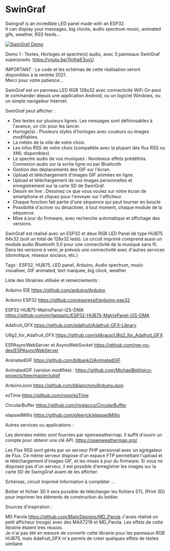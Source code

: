 # SwinGraf
Swingraf is an incredible LED panel made with an ESP32.  
It can display your messages, big clocks, audio spectrum music, animated gifs, weather, RSS feeds... 




[![SwinGraf Demo](images/SwinGraf.gif)](https://youtu.be/1jUjtwE3uyU "SwinGraf Demo")





Demo 1 : Textes, Horloges et spectre(s) audio, avec 3 panneaux SwinGraf superposés.
https://youtu.be/1jUjtwE3uyU




IMPORTANT :
Le code et les schémas de cette réalisation seront disponibles à la rentrée 2021.  
Merci pour votre patience...


SwinGraf est un panneau LED RGB 128x32 avec connectivité WiFi
On peut le commander depuis une application Android, ou un logiciel Windows, ou un simple navigateur Internet.



SwinGraf peut afficher :

- Des textes sur plusieurs lignes. Les messages sont définissables à l'avance, un clic pour les lancer.
- Horloge(s) : Plusieurs styles d'horloges avec couleurs ou images modifiables.
- La météo de la ville de votre choix.
- Les infos RSS de votre choix (compatible avec la plupart des flux RSS ou XML disponibles).
- Le spectre audio de vos musiques : Nombreux effets prédéfinis. Connexion audio sur la sortie ligne ou par Bluetooth
- Gestion des déplacements des GIF sur l'écran.
- Upload et téléchargement d'images GIF animées en ligne.
- Upload et téléchargement de vos images personnelles et enregistrement sur la carte SD de SwinGraf.
- Dessin en live : Dessinez ce que vous voulez sur votre écran de smartphone et cliquez pour l'envoyer sur l'afficheur. 
- Chaque fonction fait partie d'une séquence qui peut tourner en boucle
- Possibilité d'activer ou désactiver, à tout moment, chaque module de la séquence.
- Mise à jour du firmware, avec recherche automatique et affichage des versions.

SwinGraf est réalisé avec un ESP32 et deux RGB LED Panel de type HUB75 64x32 (soit un total de 128x32 leds).
Le circuit imprimé comprend aussi un module audio Bluetooth 5.0 pour une connectivité de la musique sans fil.
Dans les versions à venir, je prévois une connectivité avec d'autres services (domotique, réseaux sociaux, etc.)







Tags : ESP32, HUB75, LED panel, Arduino, Audio spectrum, music visualiser, GIF animated, text marquee, big clock, weather 




Liste des librairies utilisée et remerciements :


Arduino IDE
https://github.com/arduino/Arduino

Arduino ESP32
https://github.com/espressif/arduino-esp32


ESP32-HUB75-MatrixPanel-I2S-DMA
https://github.com/mrfaptastic/ESP32-HUB75-MatrixPanel-I2S-DMA


Adafruit_GFX
https://github.com/adafruit/Adafruit-GFX-Library

U8g2_for_Adafruit_GFX
https://github.com/olikraus/U8g2_for_Adafruit_GFX


ESPAsyncWebServer et AsyncWebSocket
https://github.com/me-no-dev/ESPAsyncWebServer


AnimatedGIF
https://github.com/bitbank2/AnimatedGIF

AnimatedGIF (version modifiée) :
https://github.com/MichaelBell/pico-projects/tree/master/sdgif


ArduinoJson
https://github.com/bblanchon/ArduinoJson

ezTime
https://github.com/ropg/ezTime

CircularBuffer
https://github.com/rlogiacco/CircularBuffer


elapsedMillis
https://github.com/pfeerick/elapsedMillis



Autres services ou applications :

Les données météo sont fournies par openweathermap. Il suffit d'ouvrir un compte pour obtenir une clé API.
https://openweathermap.org/

Les Flux RSS sont gérés par un serveur PHP personnel avec un agrégateur de Flux.
Ce même serveur dispose d'un espace FTP permettant l'upload et le téléchargement d'images GIF, et les mises à jour du firmware. 
Si vous ne disposez pas d'un serveur, il est possible d'enregistrer les images sur la carte SD de SwingGraf avant de les afficher.


Schémas, circuit Imprimé
Information à compléter ...


Boitier et fichier 3D
Il sera possible de télécharger les fichiers STL (Print 3D) pour imprimer les éléments de construction du boitier.





Sources d'inspiration :

MD Parola
https://github.com/MajicDesigns/MD_Parola
J'avais réalisé un petit afficheur (rouge) avec des MAX7219 et MD_Parola. Les effets de cette librairie étaient très réussis.  
Je n'ai pas été en mesure de convertir cette librairie pour les panneaux RGB HUB75, mais Adafruit_GFX m'a permis de créer quelques effets de textes similaire


